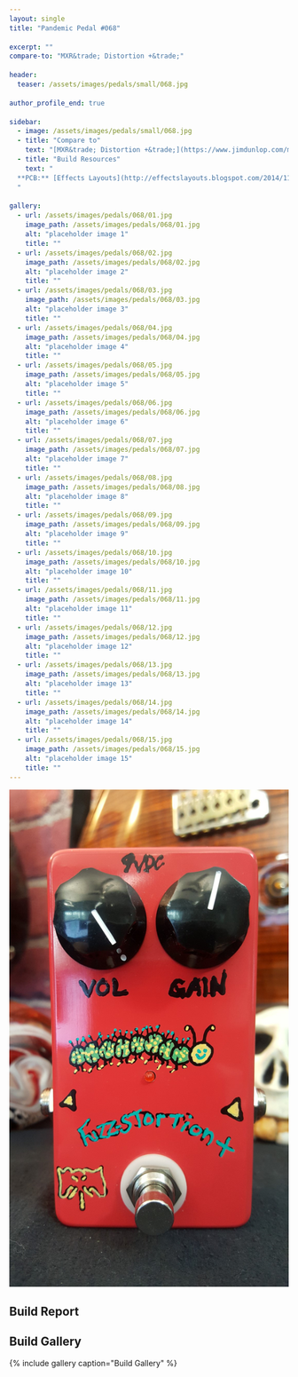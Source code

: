 ```yaml
---
layout: single
title: "Pandemic Pedal #068"

excerpt: ""
compare-to: "MXR&trade; Distortion +&trade;"

header:
  teaser: /assets/images/pedals/small/068.jpg

author_profile_end: true

sidebar:
  - image: /assets/images/pedals/small/068.jpg
  - title: "Compare to"
    text: "[MXR&trade; Distortion +&trade;](https://www.jimdunlop.com/mxr-distortion/)"
  - title: "Build Resources"
    text: "
  **PCB:** [Effects Layouts](http://effectslayouts.blogspot.com/2014/11/mxr-distortion.html)
  "

gallery:
  - url: /assets/images/pedals/068/01.jpg
    image_path: /assets/images/pedals/068/01.jpg
    alt: "placeholder image 1"
    title: ""
  - url: /assets/images/pedals/068/02.jpg
    image_path: /assets/images/pedals/068/02.jpg
    alt: "placeholder image 2"
    title: ""
  - url: /assets/images/pedals/068/03.jpg
    image_path: /assets/images/pedals/068/03.jpg
    alt: "placeholder image 3"
    title: ""
  - url: /assets/images/pedals/068/04.jpg
    image_path: /assets/images/pedals/068/04.jpg
    alt: "placeholder image 4"
    title: ""
  - url: /assets/images/pedals/068/05.jpg
    image_path: /assets/images/pedals/068/05.jpg
    alt: "placeholder image 5"
    title: ""
  - url: /assets/images/pedals/068/06.jpg
    image_path: /assets/images/pedals/068/06.jpg
    alt: "placeholder image 6"
    title: ""
  - url: /assets/images/pedals/068/07.jpg
    image_path: /assets/images/pedals/068/07.jpg
    alt: "placeholder image 7"
    title: ""
  - url: /assets/images/pedals/068/08.jpg
    image_path: /assets/images/pedals/068/08.jpg
    alt: "placeholder image 8"
    title: ""
  - url: /assets/images/pedals/068/09.jpg
    image_path: /assets/images/pedals/068/09.jpg
    alt: "placeholder image 9"
    title: ""
  - url: /assets/images/pedals/068/10.jpg
    image_path: /assets/images/pedals/068/10.jpg
    alt: "placeholder image 10"
    title: ""
  - url: /assets/images/pedals/068/11.jpg
    image_path: /assets/images/pedals/068/11.jpg
    alt: "placeholder image 11"
    title: ""
  - url: /assets/images/pedals/068/12.jpg
    image_path: /assets/images/pedals/068/12.jpg
    alt: "placeholder image 12"
    title: ""
  - url: /assets/images/pedals/068/13.jpg
    image_path: /assets/images/pedals/068/13.jpg
    alt: "placeholder image 13"
    title: ""
  - url: /assets/images/pedals/068/14.jpg
    image_path: /assets/images/pedals/068/14.jpg
    alt: "placeholder image 14"
    title: ""
  - url: /assets/images/pedals/068/15.jpg
    image_path: /assets/images/pedals/068/15.jpg
    alt: "placeholder image 15"
    title: ""
---
```


[![header](/assets/images/pedals/068.jpg)](/assets/images/pedals/068.jpg)

## Build Report ##



## Build Gallery ##

{% include gallery caption="Build Gallery" %}